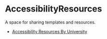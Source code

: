 # AccessibilityResources
A space for sharing templates and resources.
* [Accessibility Resources By University](https://github.com/A11yMaths/AccessibilityResources/wiki/Resources-by-University) 
